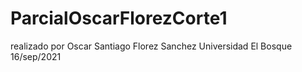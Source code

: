 # ParcialOscarFlorezCorte1
realizado por Oscar Santiago Florez Sanchez
Universidad El Bosque
16/sep/2021

